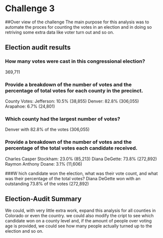 # Challenge 3
##Over view of the challenge
The main purpose for this analysis was to automate the proces for counting the votes in an election and in doing so retriving some extra data like voter turn out and so on.

## Election audit results
### How many votes were cast in this congressional election?
369,711

### Provide a breakdown of the number of votes and the percentage of total votes for each county in the precinct.
County Votes:
Jefferson: 10.5% (38,855)
Denver: 82.8% (306,055)
Arapahoe: 6.7% (24,801)

### Which county had the largest number of votes?
Denver with 82.8% of the votes (306,055)

### Provide a breakdown of the number of votes and the percentage of the total votes each candidate received.
Charles Casper Stockham: 23.0% (85,213)
Diana DeGette: 73.8% (272,892)
Raymon Anthony Doane: 3.1% (11,606)

###W hich candidate won the election, what was their vote count, and what was their percentage of the total votes?
Diana DeGette won with an outstanding 73.8% of the votes (272,892)

## Election-Audit Summary
We could, with very little extra work, expand this analysis for all counties in Colorado or even the country. we could also modify the cript to see which candidate won on a county level and, if the amount of people over voting age is provided, we could see how many people actually turned up to the election and so on.
